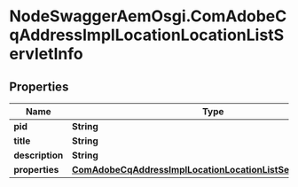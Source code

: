 # NodeSwaggerAemOsgi.ComAdobeCqAddressImplLocationLocationListServletInfo

## Properties
Name | Type | Description | Notes
------------ | ------------- | ------------- | -------------
**pid** | **String** |  | [optional] 
**title** | **String** |  | [optional] 
**description** | **String** |  | [optional] 
**properties** | [**ComAdobeCqAddressImplLocationLocationListServletProperties**](ComAdobeCqAddressImplLocationLocationListServletProperties.md) |  | [optional] 


